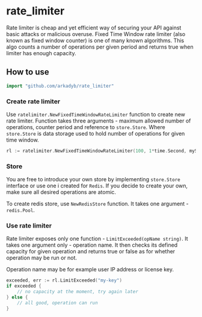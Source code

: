 rate_limiter
==========

Rate limiter is cheap and yet efficient way of securing your API against basic attacks or malicious overuse.
Fixed Time Window rate limiter (also known as fixed window counter) is one of many known algorithms. This algo counts a number of operations per given period and returns true when limiter has enough capacity.


How to use
----------

```go
import "github.com/arkadyb/rate_limiter"
```


### Create rate limiter
Use ```ratelimiter.NewFixedTimeWindowRateLimiter``` function to create new rate limiter. Function takes three arguments - maximum allowed number of operations, counter period and reference to ```store.Store```. 
Where ```store.Store``` is data storage used to hold number of operations for given time window.

```go
rl := ratelimiter.NewFixedTimeWindowRateLimiter(100, 1*time.Second, myStore) 
```  

### Store
You are free to introduce your own store by implementing `store.Store` interface or use one i created for ```Redis```.
If you decide to create your own, make sure all desired operations are atomic.

To create redis store, use ```NewRedisStore``` function. It takes one argument - ```redis.Pool```.

### Use rate limiter
Rate limiter exposes only one function - ```LimitExceeded(opName string)```. It takes one argument only - operation name.
It then checks its defined capacity for given operation and returns true or false as for whether operation may be run or not.

Operation name may be for example user IP address or license key.

```go
exceeded, err := rl.LimitExceeded("my-key")
if exceeded {
	// no capacity at the moment, try again later
} else {
	// all good, operation can run
}
```  
